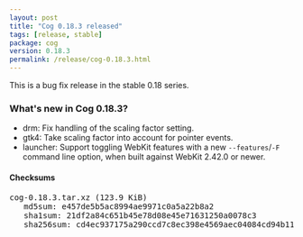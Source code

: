 ```yaml
---
layout: post
title: "Cog 0.18.3 released"
tags: [release, stable]
package: cog
version: 0.18.3
permalink: /release/cog-0.18.3.html
---
```


This is a bug fix release in the stable 0.18 series.

### What's new in Cog 0.18.3?

- drm: Fix handling of the scaling factor setting.
- gtk4: Take scaling factor into account for pointer events.
- launcher: Support toggling WebKit features with a new `--features`/`-F` command
  line option, when built against WebKit 2.42.0 or newer.

#### Checksums

<pre>
cog-0.18.3.tar.xz (123.9 KiB)
   md5sum: e457de5b5ac8994ae9971c0a5a22b8a2
   sha1sum: 21df2a84c651b45e78d08e45e71631250a0078c3
   sha256sum: cd4ec937175a290ccd7c8ec398e4569aec04084cd94b11b2d83518778ba9d055
</pre>
